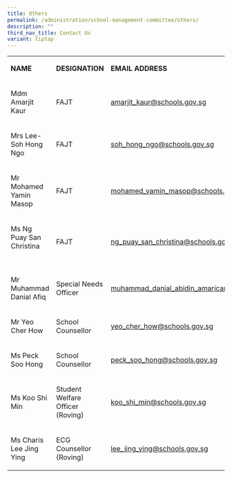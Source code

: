 ```yaml
---
title: Others
permalink: /administration/school-management-committee/others/
description: ""
third_nav_title: Contact Us
variant: tiptap
---
```

<table><tbody><tr><td rowspan="1" colspan="1"><p><strong>NAME</strong></p></td><td rowspan="1" colspan="1"><p><strong>DESIGNATION</strong></p></td><td rowspan="1" colspan="1"><p><strong>EMAIL ADDRESS</strong></p></td></tr><tr><td rowspan="1" colspan="1"><p>Mdm Amarjit Kaur</p></td><td rowspan="1" colspan="1"><p>FAJT</p></td><td rowspan="1" colspan="1"><p><a href="mailto:chia_sen_kai@schools.gov.sg" rel="noopener noreferrer nofollow" target="_blank">amarjit_kaur@schools.gov.sg</a></p></td></tr><tr><td rowspan="1" colspan="1"><p>Mrs Lee-Soh Hong Ngo</p></td><td rowspan="1" colspan="1"><p>FAJT</p></td><td rowspan="1" colspan="1"><p><a href="mailto:soh_hong_ngo@schools.gov.sg" rel="noopener noreferrer nofollow" target="_blank">soh_hong_ngo@schools.gov.sg</a>&nbsp;</p></td></tr><tr><td rowspan="1" colspan="1"><p>Mr Mohamed Yamin Masop</p></td><td rowspan="1" colspan="1"><p>FAJT</p></td><td rowspan="1" colspan="1"><p><a href="mailto:mohamed_yamin_masop@schools.gov.sg" rel="noopener noreferrer nofollow" target="_blank">mohamed_yamin_masop@schools.gov.sg</a></p></td></tr><tr><td rowspan="1" colspan="1"><p>Ms Ng Puay San Christina&nbsp;&nbsp; &nbsp;&nbsp;&nbsp;</p></td><td rowspan="1" colspan="1"><p>FAJT</p></td><td rowspan="1" colspan="1"><p><a href="mailto:ng_puay_san_christina@schools.gov.sg" rel="noopener noreferrer nofollow" target="_blank">ng_puay_san_christina@schools.gov.sg</a></p></td></tr><tr><td rowspan="1" colspan="1"><p>Mr Muhammad Danial Afiq</p></td><td rowspan="1" colspan="1"><p>Special Needs Officer</p></td><td rowspan="1" colspan="1"><p><a href="mailto:muhammad_danial_abidin_amarican@schools.gov.sg" rel="noopener noreferrer nofollow" target="_blank">muhammad_danial_abidin_amarican@schools.gov.sg</a></p></td></tr><tr><td rowspan="1" colspan="1"><p>Mr Yeo Cher How</p></td><td rowspan="1" colspan="1"><p>School Counsellor</p></td><td rowspan="1" colspan="1"><p><a href="mailto:yeo_cher_how@schools.gov.sg" rel="noopener noreferrer nofollow" target="_blank">yeo_cher_how@schools.gov.sg</a>&nbsp;</p></td></tr><tr><td rowspan="1" colspan="1"><p>Ms Peck Soo Hong</p></td><td rowspan="1" colspan="1"><p>School Counsellor</p></td><td rowspan="1" colspan="1"><p><a href="mailto:peck_soo_hong@schools.gov.sg" rel="noopener noreferrer nofollow" target="_blank">peck_soo_hong@schools.gov.sg</a></p></td></tr><tr><td rowspan="1" colspan="1"><p>Ms Koo Shi Min</p></td><td rowspan="1" colspan="1"><p>Student Welfare Officer<br>(Roving)</p></td><td rowspan="1" colspan="1"><p><a href="mailto:koo_shi_min@schools.gov.sg" rel="noopener noreferrer nofollow" target="_blank">koo_shi_min@schools.gov.sg</a></p></td></tr><tr><td rowspan="1" colspan="1"><p>Ms Charis Lee Jing Ying</p></td><td rowspan="1" colspan="1"><p>ECG Counsellor<br>(Roving)</p></td><td rowspan="1" colspan="1"><p><a href="mailto:lee_jing_ying@schools.gov.sg" rel="noopener noreferrer nofollow" target="_blank">lee_jing_ying@schools.gov.sg</a></p></td></tr></tbody></table><p></p>